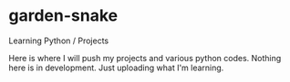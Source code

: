 # garden-snake
Learning Python / Projects

Here is where I will push my projects and various python codes. 
Nothing here is in development. 
Just uploading what I'm learning.
